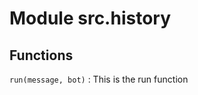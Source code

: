 Module src.history
==================

Functions
---------

    
`run(message, bot)`
:   This is the run function